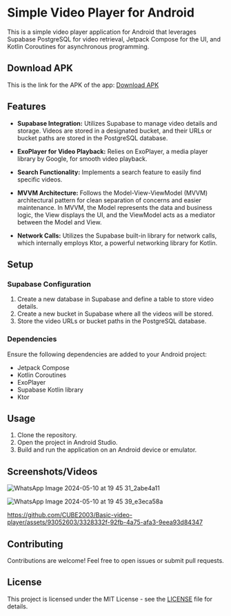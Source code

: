 # Simple Video Player for Android

This is a simple video player application for Android that leverages Supabase PostgreSQL for video retrieval, Jetpack Compose for the UI, and Kotlin Coroutines for asynchronous programming.

## Download APK

This is the link for the APK of the app: [Download APK](https://drive.google.com/file/d/1XrxxkBEiAgbm7f66cfdkzhx-ucDCtEUx/view?usp=sharing)

## Features

- **Supabase Integration:** Utilizes Supabase to manage video details and storage. Videos are stored in a designated bucket, and their URLs or bucket paths are stored in the PostgreSQL database.
  
- **ExoPlayer for Video Playback:** Relies on ExoPlayer, a media player library by Google, for smooth video playback.

- **Search Functionality:** Implements a search feature to easily find specific videos.

- **MVVM Architecture:** Follows the Model-View-ViewModel (MVVM) architectural pattern for clean separation of concerns and easier maintenance. In MVVM, the Model represents the data and business logic, the View displays the UI, and the ViewModel acts as a mediator between the Model and View.

- **Network Calls:** Utilizes the Supabase built-in library for network calls, which internally employs Ktor, a powerful networking library for Kotlin.

## Setup

### Supabase Configuration

1. Create a new database in Supabase and define a table to store video details.
2. Create a new bucket in Supabase where all the videos will be stored.
3. Store the video URLs or bucket paths in the PostgreSQL database.

### Dependencies

Ensure the following dependencies are added to your Android project:
- Jetpack Compose
- Kotlin Coroutines
- ExoPlayer
- Supabase Kotlin library
- Ktor

## Usage

1. Clone the repository.
2. Open the project in Android Studio.
3. Build and run the application on an Android device or emulator.

## Screenshots/Videos

![WhatsApp Image 2024-05-10 at 19 45 31_2abe4a11](https://github.com/CUBE2003/Basic-video-player/assets/93052603/9bea2ee4-ab80-4a45-ac89-b5b80761fd93)


![WhatsApp Image 2024-05-10 at 19 45 39_e3eca58a](https://github.com/CUBE2003/Basic-video-player/assets/93052603/641ba269-d568-4adb-985c-e470d5d72436)


https://github.com/CUBE2003/Basic-video-player/assets/93052603/3328332f-92fb-4a75-afa3-9eea93d84347


## Contributing

Contributions are welcome! Feel free to open issues or submit pull requests.

## License

This project is licensed under the MIT License - see the [LICENSE](LICENSE) file for details.
